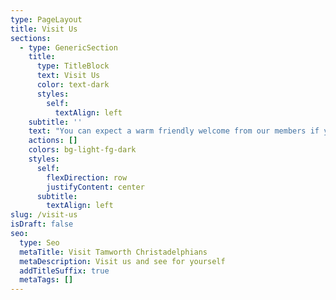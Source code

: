 ```yaml
---
type: PageLayout
title: Visit Us
sections:
  - type: GenericSection
    title:
      type: TitleBlock
      text: Visit Us
      color: text-dark
      styles:
        self:
          textAlign: left
    subtitle: ''
    text: "You can expect a warm friendly welcome from our members if you decide to join us on a Sunday morning.\n\nOur Sunday service starts at about 11.00 am and usually finishes by 12.30pm. From 10.30am,\_ we serve tea, coffee, juice and biscuits (there might be some cake if you’re really lucky). This is a great opportunity to say hello and get to know us a bit better. We would love to meet you!\n\n## FAQs\n\n### What are your Sunday services like?\n\nWe aim to make our worship services as accessible as possible. Our services include prayers, Bible readings, and a mix of contemporary spiritual songs and traditional hymns. There is always an encouraging talk on a variety of themes related to the Bible.  Sometimes we use video clips and other activities to explore our theme that day.\n\nEvery week we share bread and wine together to celebrate and remember Jesus’s death and resurrection.\n\n### What should I wear?\n\nThere is no dress code. People at our church wear what is comfortable for them, such as jeans and t-shirt, suit and tie, or anything in between. So please come as you feel comfortable.\n\n### Is there something suitable for children?\n\nYes. We worship God together as a family, and the children join in each week. Sunday School runs from 9.15am to 10.15am on Sundays in term time, and we hear about their lesson as part of the service.\_ We believe it’s important that children feel part of the church - they are the future, after all!\n\nSometimes our services are led by a family and therefore involve the children more directly.\n\nWe encourage children to bring things with them. We usually have a table with lego, floor mats, tabletop games and crafts, for children to use.\_ Some bring a book to read or choose to listen to the service. Don’t worry, we’re used to noise and little ones wandering about.\n\n### Where do I park?\n\nThe hall has\_a good sized car park.\_ If it’s full, there is plenty of street parking.\_ Please remember to park respectfully and not on the grass verges.\n\n### Will I be expected to make a donation?\n\nThere is a collection during each service when people are invited to contribute to the cost of the church’s work and other charities, but this is completely voluntary.\n\n### Accessibility\n\nWe aim to be an all-inclusive church. The building\_ has a ramp to the entrance and accessible toilets.\_\n\n### I have a question not listed here\n\nIf you have any other questions, please email us or send us a message on Facebook. Alternatively, just pop in and say hello. You don’t have to stay for the service.\n"
    actions: []
    colors: bg-light-fg-dark
    styles:
      self:
        flexDirection: row
        justifyContent: center
      subtitle:
        textAlign: left
slug: /visit-us
isDraft: false
seo:
  type: Seo
  metaTitle: Visit Tamworth Christadelphians
  metaDescription: Visit us and see for yourself
  addTitleSuffix: true
  metaTags: []
---
```

